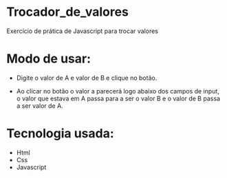 # Trocador_de_valores
Exercício de prática de Javascript para trocar valores
# Modo de usar:
   - Digite o valor de A e valor de B e clique no botão. 
  
   - Ao clicar no botão o valor a parecerá logo abaixo dos campos de input, o valor que estava em A passa para a ser o valor B e o valor de B passa a ser valor de A.
  
# Tecnologia usada:
  * Html
  * Css
  * Javascript 
